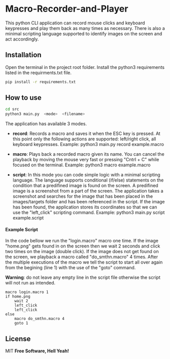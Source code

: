 
# Macro-Recorder-and-Player
This python CLI application can record mouse clicks and keyboard keypresses and play them back as many times as necessary.  There is also a minimal scripting  language supported to identify images on the screen and act accordingly.

## Installation
Open the terminal in the project root folder.
Install the python3 requirements listed in the requirments.txt file.
```sh
pip install -r requirements.txt
```

## How to use
```sh
cd src
python3 main.py  <mode>  <filename>
```

The application has available 3 modes.
- **record**: Records a macro and saves it when the ESC key is pressed. At this point only the following actions are supported: left/right click, all keyboard keypresses.
Example:  python3 main.py  record  example.macro

- **macro**: Plays back a recorded macro given its name. You can cancel the playback by moving the mouse very fast or pressing "Cntrl + C" while focused on the terminal.
Example: python3 macro example.macro
- **script**: In this mode you can code simple logic with a minimal scripting language.
The language supports conditional (if/else) statements on the condition that a predifined image is found on the screen. A predifined image is a screenshot from a part of the screen. The application takes a screenshot and searches for the image that has been placed in the images/targets folder and has been referenced in the script. If the image has been found, the application stores its coordinates so that we can use the "left_click" scripting command.
Example: python3 main.py script example.script

#### Example Script
In the code bellow we run the "login.macro" macro one time.
If the image "home.png" gets found in on the screen then we wait 2 seconds and click two times on the image (double click).
If the image does not get found on the screen, we playback a macro called "do_smthn.macro" 4 times. 
After the multiple executions of the macro we tell the script to start all over again from the begining (line 1) with the use of the "goto" command.

**Warning**: do not leave any empty line in the script file otherwise the script will not run as intended.

```` 
macro login.macro 1
if home.png
    wait 2
    left_click
    left_click
else 
    macro do_smthn.macro 4
    goto 1
````

## License
MIT
**Free Software, Hell Yeah!**
